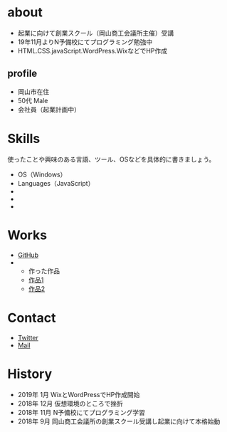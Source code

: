 # about  
  - 起業に向けて創業スクール（岡山商工会議所主催）受講  
  - 19年11月よりN予備校にてプログラミング勉強中  
  - HTML.CSS.javaScript.WordPress.WixなどでHP作成  
    

## profile  
- 岡山市在住  
- 50代  Male  
- 会社員（起業計画中）

# Skills
使ったことや興味のある言語、ツール、OSなどを具体的に書きましょう。
- OS（Windows）
- Languages（JavaScript）
- 
- 
- 

# Works
- [GitHub](GitHubのURL)
- - 作った作品
  - [作品1](作品1のURL)
  - [作品2](作品2のURL)

# Contact
- [Twitter](https://twitter.com/nogizaka4649)
- [Mail](mailto:investoryuka05232013@outlook.jp)

# History
- 2019年  1月 WixとWordPressでHP作成開始  
- 2018年 12月 仮想環境のところで挫折  
- 2018年 11月 N予備校にてプログラミング学習  
- 2018年  9月 岡山商工会議所の創業スクール受講し起業に向けて本格始動    
